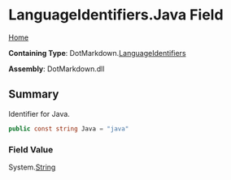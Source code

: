 # LanguageIdentifiers\.Java Field

[Home](../../../README.md)

**Containing Type**: DotMarkdown\.[LanguageIdentifiers](../README.md)

**Assembly**: DotMarkdown\.dll

## Summary

Identifier for Java\.

```csharp
public const string Java = "java"
```

### Field Value

System\.[String](https://docs.microsoft.com/en-us/dotnet/api/system.string)

